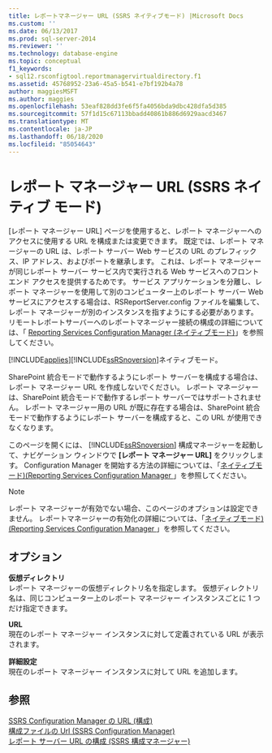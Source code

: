 ```yaml
---
title: レポートマネージャー URL (SSRS ネイティブモード) |Microsoft Docs
ms.custom: ''
ms.date: 06/13/2017
ms.prod: sql-server-2014
ms.reviewer: ''
ms.technology: database-engine
ms.topic: conceptual
f1_keywords:
- sql12.rsconfigtool.reportmanagervirtualdirectory.f1
ms.assetid: 45768952-23a6-45a5-b541-e7bf192b4a78
author: maggiesMSFT
ms.author: maggies
ms.openlocfilehash: 53eaf828dd3fe6f5fa4056bda9dbc428dfa5d385
ms.sourcegitcommit: 57f1d15c67113bbadd40861b886d6929aacd3467
ms.translationtype: MT
ms.contentlocale: ja-JP
ms.lasthandoff: 06/18/2020
ms.locfileid: "85054643"
---
```

# <a name="report-manager-url-ssrs-native-mode"></a>レポート マネージャー URL (SSRS ネイティブ モード)
  [レポート マネージャー URL] ページを使用すると、レポート マネージャーへのアクセスに使用する URL を構成または変更できます。 既定では、レポート マネージャーの URL は、レポート サーバー Web サービスの URL のプレフィックス、IP アドレス、およびポートを継承します。 これは、レポート マネージャーが同じレポート サーバー サービス内で実行される Web サービスへのフロントエンド アクセスを提供するためです。 サービス アプリケーションを分離し、レポート マネージャーを使用して別のコンピューター上のレポート サーバー Web サービスにアクセスする場合は、RSReportServer.config ファイルを編集して、レポート マネージャーが別のインスタンスを指すようにする必要があります。 リモートレポートサーバーへのレポートマネージャー接続の構成の詳細については、「 [Reporting Services Configuration Manager &#40;ネイティブモード&#41;](../../../2014/sql-server/install/reporting-services-configuration-manager-native-mode.md)」を参照してください。  
  
 [!INCLUDE[applies](../../includes/applies-md.md)][!INCLUDE[ssRSnoversion](../../includes/ssrsnoversion-md.md)]ネイティブモード。  
  
 SharePoint 統合モードで動作するようにレポート サーバーを構成する場合は、レポート マネージャー URL を作成しないでください。 レポート マネージャーは、SharePoint 統合モードで動作するレポート サーバーではサポートされません。 レポート マネージャー用の URL が既に存在する場合は、SharePoint 統合モードで動作するようにレポート サーバーを構成すると、この URL が使用できなくなります。  
  
 このページを開くには、 [!INCLUDE[ssRSnoversion](../../includes/ssrsnoversion-md.md)] 構成マネージャーを起動して、ナビゲーション ウィンドウで **[レポート マネージャー URL]** をクリックします。 Configuration Manager を開始する方法の詳細については、「[ネイティブモード&#41;&#40;Reporting Services Configuration Manager ](../../../2014/sql-server/install/reporting-services-configuration-manager-native-mode.md)」を参照してください。  
  
> [!NOTE]  
>  レポート マネージャーが有効でない場合、このページのオプションは設定できません。 レポートマネージャーの有効化の詳細については、「[ネイティブモード&#41;&#40;Reporting Services Configuration Manager ](../../../2014/sql-server/install/reporting-services-configuration-manager-native-mode.md)」を参照してください。  
  
## <a name="options"></a>オプション  
 **仮想ディレクトリ**  
 レポート マネージャーの仮想ディレクトリ名を指定します。 仮想ディレクトリ名は、同じコンピューター上のレポート マネージャー インスタンスごとに 1 つだけ指定できます。  
  
 **URL**  
 現在のレポート マネージャー インスタンスに対して定義されている URL が表示されます。  
  
 **詳細設定**  
 現在のレポート マネージャー インスタンスに対して URL を追加します。  
  
## <a name="see-also"></a>参照  
 [SSRS Configuration Manager の URL &#40;構成&#41;](../../reporting-services/install-windows/configure-a-url-ssrs-configuration-manager.md)   
 [構成ファイルの Url &#40;SSRS Configuration Manager&#41;](../../reporting-services/install-windows/urls-in-configuration-files-ssrs-configuration-manager.md)   
 [レポート サーバー URL の構成 &#40;SSRS 構成マネージャー&#41;](../../reporting-services/install-windows/configure-report-server-urls-ssrs-configuration-manager.md)  
  
  
